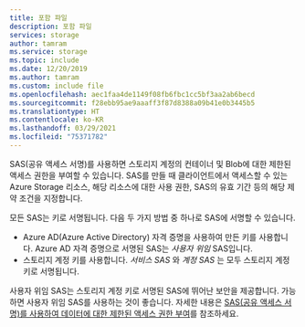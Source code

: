 ```yaml
---
title: 포함 파일
description: 포함 파일
services: storage
author: tamram
ms.service: storage
ms.topic: include
ms.date: 12/20/2019
ms.author: tamram
ms.custom: include file
ms.openlocfilehash: aec1faa4de1149f08fb6fbc1cc5bf3aa2ab6becd
ms.sourcegitcommit: f28ebb95ae9aaaff3f87d8388a09b41e0b3445b5
ms.translationtype: HT
ms.contentlocale: ko-KR
ms.lasthandoff: 03/29/2021
ms.locfileid: "75371782"
---
```

SAS(공유 액세스 서명)를 사용하면 스토리지 계정의 컨테이너 및 Blob에 대한 제한된 액세스 권한을 부여할 수 있습니다. SAS를 만들 때 클라이언트에서 액세스할 수 있는 Azure Storage 리소스, 해당 리소스에 대한 사용 권한, SAS의 유효 기간 등의 해당 제약 조건을 지정합니다.

모든 SAS는 키로 서명됩니다. 다음 두 가지 방법 중 하나로 SAS에 서명할 수 있습니다.

- Azure AD(Azure Active Directory) 자격 증명을 사용하여 만든 키를 사용합니다. Azure AD 자격 증명으로 서명된 SAS는 *사용자 위임* SAS입니다.
- 스토리지 계정 키를 사용합니다. *서비스 SAS* 와 *계정 SAS* 는 모두 스토리지 계정 키로 서명됩니다.

사용자 위임 SAS는 스토리지 계정 키로 서명된 SAS에 뛰어난 보안을 제공합니다. 가능하면 사용자 위임 SAS를 사용하는 것이 좋습니다. 자세한 내용은 [SAS(공유 액세스 서명)를 사용하여 데이터에 대한 제한된 액세스 권한 부여](../articles/storage/common/storage-sas-overview.md)를 참조하세요.
